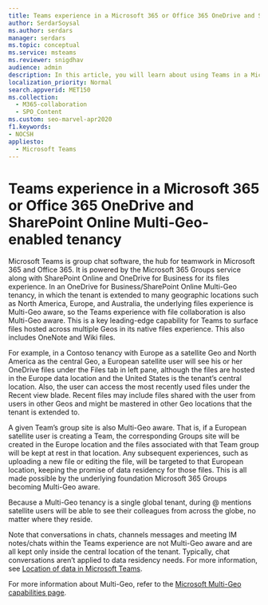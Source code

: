 ```yaml
---
title: Teams experience in a Microsoft 365 or Office 365 OneDrive and SharePoint Online Multi-Geo-enabled tenancy
author: SerdarSoysal
ms.author: serdars
manager: serdars
ms.topic: conceptual
ms.service: msteams
ms.reviewer: snigdhav
audience: admin
description: In this article, you will learn about using Teams in a Microsoft 365 or Office 365 OneDrive and SharePoint Online Multi-Geo-enabled tenancy.
localization_priority: Normal
search.appverid: MET150
ms.collection: 
  - M365-collaboration
  - SPO_Content
ms.custom: seo-marvel-apr2020
f1.keywords:
- NOCSH
appliesto: 
  - Microsoft Teams
---
```


Teams experience in a Microsoft 365 or Office 365 OneDrive and SharePoint Online Multi-Geo-enabled tenancy
===========================================

Microsoft Teams is group chat software, the hub for teamwork in Microsoft 365 and Office 365. It is powered by the Microsoft 365 Groups service along with SharePoint Online and OneDrive for Business for its files experience. In an OneDrive for Business/SharePoint Online Multi-Geo tenancy, in which the tenant is extended to many geographic locations such as North America, Europe, and Australia, the underlying files experience is Multi-Geo aware, so the Teams experience with file collaboration is also Multi-Geo aware. This is a key leading-edge capability for Teams to surface files hosted across multiple Geos in its native files experience. This also includes OneNote and Wiki files.

For example, in a Contoso tenancy with Europe as a satellite Geo and North America as the central Geo, a European satellite user will see his or her OneDrive files under the Files tab in left pane, although the files are hosted in the Europe data location and the United States is the tenant’s central location. Also, the user can access the most recently used files under the Recent view blade. Recent files may include files shared with the user from users in other Geos and might be mastered in other Geo locations that the tenant is extended to. 

A given Team’s group site is also Multi-Geo aware. That is, if a European satellite user is creating a Team, the corresponding Groups site will be created in the Europe location and the files associated with that Team group will be kept at rest in that location. Any subsequent experiences, such as uploading a new file or editing the file, will be targeted to that European location, keeping the promise of data residency for those files. This is all made possible by the underlying foundation Microsoft 365 Groups becoming Multi-Geo aware.

Because a Multi-Geo tenancy is a single global tenant, during @ mentions satellite users will be able to see their colleagues from across the globe, no matter where they reside.

Note that conversations in chats, channels messages and meeting IM notes/chats within the Teams experience are not Multi-Geo aware and are all kept only inside the central location of the tenant. Typically, chat conversations aren’t applied to data residency needs. For more information, see [Location of data in Microsoft Teams](location-of-data-in-teams.md).

For more information about Multi-Geo, refer to the [Microsoft Multi-Geo capabilities page](https://aka.ms/multi-geo).
